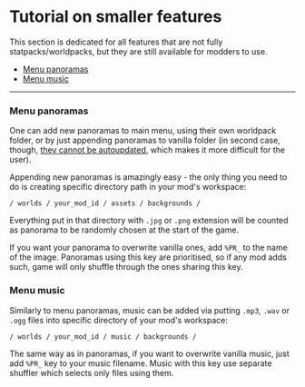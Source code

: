 # Tutorial on smaller features
This section is dedicated for all features that are not fully statpacks/worldpacks, but
they are still available for modders to use.

- [Menu panoramas](others_tutorial.md#menu-panoramas)
- [Menu music](others_tutorial.md#menu-music)
***
### Menu panoramas
One can add new panoramas to main menu, using their own worldpack folder, or by just
appending panoramas to vanilla folder (in second case, though, [they cannot be autoupdated](mechanics.md#loading-of-mods-and-autoupdating),
which makes it more difficult for the user).

Appending new panoramas is amazingly easy - the only thing you need to do is creating
specific directory path in your mod's workspace:
```
/ worlds / your_mod_id / assets / backgrounds /  
```
Everything put in that directory with `.jpg` or `.png` extension will be counted as
panorama to be randomly chosen at the start of the game.

If you want your panorama to overwrite vanilla ones, add `%PR_` to the name of the image.
Panoramas using this key are prioritised, so if any mod adds such, game will only
shuffle through the ones sharing this key.

### Menu music
Similarly to menu panoramas, music can be added via putting `.mp3`, `.wav` or `.ogg`
files into specific directory of your mod's workspace:
```
/ worlds / your_mod_id / music / backgrounds /
```
The same way as in panoramas, if you want to overwrite vanilla music, just add `%PR_`
key to your music filename. Music with this key use separate shuffler which selects
only files using them.